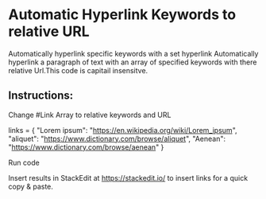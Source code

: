 # Automatic Hyperlink Keywords to relative URL
Automatically hyperlink specific keywords with a set hyperlink
Automatically hyperlink a paragraph of text with an array of specified keywords with there relative Url.This code is capitail insensitve. 

## Instructions: 
Change #Link Array to relative keywords and URL

links = {
    "Lorem ipsum": "https://en.wikipedia.org/wiki/Lorem_ipsum",
    "aliquet": "https://www.dictionary.com/browse/aliquet",
    "Aenean": "https://www.dictionary.com/browse/aenean"
}

Run code

Insert results in StackEdit at https://stackedit.io/ to insert links for a quick copy & paste. 
